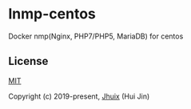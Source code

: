 # lnmp-centos

Docker nmp(Nginx, PHP7/PHP5, MariaDB) for centos

## License

[MIT](http://opensource.org/licenses/MIT)

Copyright (c) 2019-present, [Jhuix](mailto:jhuix0117@gmail.com) (Hui Jin)
